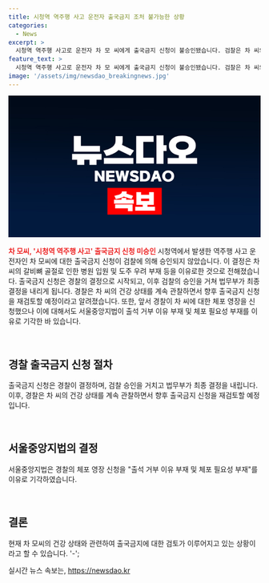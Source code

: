 ```yaml
---
title: 시청역 역주행 사고 운전자 출국금지 조처 불가능한 상황
categories:
  - News
excerpt: >
  시청역 역주행 사고로 운전자 차 모 씨에게 출국금지 신청이 불승인됐습니다. 검찰은 차 씨의 갈비뼈 골절로 병원에 입원 중이며 도주 우려가 없다는 이유로 불승인했습니다. 경찰은 건강 상태를 모니터링하고 나중에 출국금지를 다시 신청할 예정이라고 밝혔고, 체포 영장도 기각됐습니다. YTN 기사!
feature_text: >
  시청역 역주행 사고로 운전자 차 모 씨에게 출국금지 신청이 불승인됐습니다. 검찰은 차 씨의 갈비뼈 골절로 병원에 입원 중이며 도주 우려가 없다는 이유로 불승인했습니다. 경찰은 건강 상태를 모니터링하고 나중에 출국금지를 다시 신청할 예정이라고 밝혔고, 체포 영장도 기각됐습니다. YTN 기사!
image: '/assets/img/newsdao_breakingnews.jpg'
---
```


<p><img src="/assets/img/newsdao_breakingnews.jpg" alt="cryptoinkorea 속보" /></p>

<p><b><span style="color: #ee2323;">차 모씨, '시청역 역주행 사고' 출국금지 신청 미승인</span></b>
시청역에서 발생한 역주행 사고 운전자인 차 모씨에 대한 출국금지 신청이 검찰에 의해 승인되지 않았습니다. 이 결정은 차 씨의 갈비뼈 골절로 인한 병원 입원 및 도주 우려 부재 등을 이유로한 것으로 전해졌습니다. 출국금지 신청은 경찰의 결정으로 시작되고, 이후 검찰의 승인을 거쳐 법무부가 최종 결정을 내리게 됩니다. 경찰은 차 씨의 건강 상태를 계속 관찰하면서 향후 출국금지 신청을 재검토할 예정이라고 알려졌습니다. 또한, 앞서 경찰이 차 씨에 대한 체포 영장을 신청했으나 이에 대해서도 서울중앙지법이 출석 거부 이유 부재 및 체포 필요성 부재를 이유로 기각한 바 있습니다.</p>

<p data-ke-size="size16">&nbsp;</p>

<h2 data-ke-size="size26">경찰 출국금지 신청 절차</h2>

<p>출국금지 신청은 경찰이 결정하며, 검찰 승인을 거치고 법무부가 최종 결정을 내립니다. 이후, 경찰은 차 씨의 건강 상태를 계속 관찰하면서 향후 출국금지 신청을 재검토할 예정입니다.</p>

<p data-ke-size="size16">&nbsp;</p>

<h2 data-ke-size="size26">서울중앙지법의 결정</h2>

<p>서울중앙지법은 경찰의 체포 영장 신청을 "출석 거부 이유 부재 및 체포 필요성 부재"를 이유로 기각하였습니다.</p>

<p data-ke-size="size16">&nbsp;</p>

<h2 data-ke-size="size26">결론</h2>

<p>현재 차 모씨의 건강 상태와 관련하여 출국금지에 대한 검토가 이루어지고 있는 상황이라고 할 수 있습니다. '-';</p>
실시간 뉴스 속보는, <a href="https://newsdao.kr" rel="dofollow">https://newsdao.kr</a>


